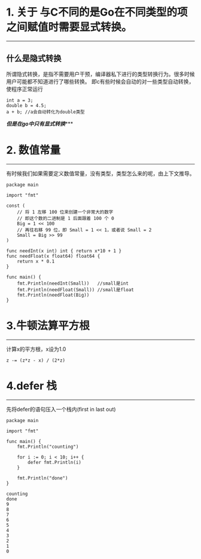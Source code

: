 # 1. 关于 与C不同的是Go在不同类型的项之间赋值时需要显式转换。
------
## 什么是隐式转换
所谓隐式转换，是指不需要用户干预，编译器私下进行的类型转换行为。很多时候用户可能都不知道进行了哪些转换。
即c有些时候会自动的对一些类型自动转换，使程序正常运行
```
int a = 3;
double b = 4.5;
a + b; //a会自动转化为double类型
```

*****但是在go中只有显式转换********

# 2. 数值常量
-----
有时候我们如果需要定义数值常量，没有类型，类型怎么来的呢，由上下文推导。
```
package main

import "fmt"

const (
	// 将 1 左移 100 位来创建一个非常大的数字
	// 即这个数的二进制是 1 后面跟着 100 个 0
	Big = 1 << 100
	// 再往右移 99 位，即 Small = 1 << 1，或者说 Small = 2
	Small = Big >> 99
)

func needInt(x int) int { return x*10 + 1 }
func needFloat(x float64) float64 {
	return x * 0.1
}

func main() {
	fmt.Println(needInt(Small))   //small是int
	fmt.Println(needFloat(Small)) //small是float
	fmt.Println(needFloat(Big))
}
```

# 3.牛顿法算平方根
------
计算x的平方根，x设为1.0
```
z -= (z*z - x) / (2*z)
```

# 4.defer 栈
-----
先将defer的语句压入一个栈内(first in last out)
```
package main

import "fmt"

func main() {
	fmt.Println("counting")

	for i := 0; i < 10; i++ {
		defer fmt.Println(i)
	}

	fmt.Println("done")
}
```

```
counting
done
9
8
7
6
5
4
3
2
1
0
```


